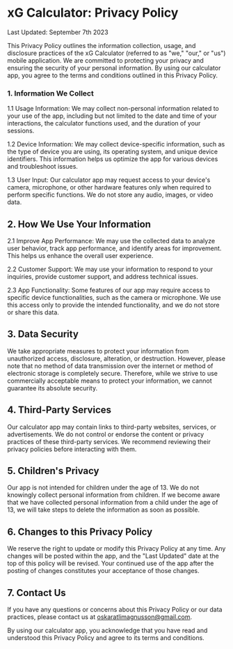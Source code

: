 # xG Calculator: Privacy Policy

Last Updated: September 7th 2023

This Privacy Policy outlines the information collection, usage, and disclosure practices of the xG Calculator (referred to as "we," "our," or "us") mobile application. We are committed to protecting your privacy and ensuring the security of your personal information. By using our calculator app, you agree to the terms and conditions outlined in this Privacy Policy.

### 1. Information We Collect

1.1 Usage Information: We may collect non-personal information related to your use of the app, including but not limited to the date and time of your interactions, the calculator functions used, and the duration of your sessions.

1.2 Device Information: We may collect device-specific information, such as the type of device you are using, its operating system, and unique device identifiers. This information helps us optimize the app for various devices and troubleshoot issues.

1.3 User Input: Our calculator app may request access to your device's camera, microphone, or other hardware features only when required to perform specific functions. We do not store any audio, images, or video data.

## 2. How We Use Your Information

2.1 Improve App Performance: We may use the collected data to analyze user behavior, track app performance, and identify areas for improvement. This helps us enhance the overall user experience.

2.2 Customer Support: We may use your information to respond to your inquiries, provide customer support, and address technical issues.

2.3 App Functionality: Some features of our app may require access to specific device functionalities, such as the camera or microphone. We use this access only to provide the intended functionality, and we do not store or share this data.

## 3. Data Security

We take appropriate measures to protect your information from unauthorized access, disclosure, alteration, or destruction. However, please note that no method of data transmission over the internet or method of electronic storage is completely secure. Therefore, while we strive to use commercially acceptable means to protect your information, we cannot guarantee its absolute security.

## 4. Third-Party Services

Our calculator app may contain links to third-party websites, services, or advertisements. We do not control or endorse the content or privacy practices of these third-party services. We recommend reviewing their privacy policies before interacting with them.

## 5. Children's Privacy

Our app is not intended for children under the age of 13. We do not knowingly collect personal information from children. If we become aware that we have collected personal information from a child under the age of 13, we will take steps to delete the information as soon as possible.

## 6. Changes to this Privacy Policy

We reserve the right to update or modify this Privacy Policy at any time. Any changes will be posted within the app, and the "Last Updated" date at the top of this policy will be revised. Your continued use of the app after the posting of changes constitutes your acceptance of those changes.

## 7. Contact Us

If you have any questions or concerns about this Privacy Policy or our data practices, please contact us at oskaratlimagnusson@gmail.com.

By using our calculator app, you acknowledge that you have read and understood this Privacy Policy and agree to its terms and conditions.
